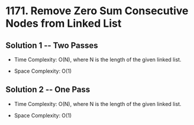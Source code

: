 # 1171. Remove Zero Sum Consecutive Nodes from Linked List

## Solution 1 -- Two Passes

* Time Complexity: O(N), where N is the length of the given linked list.

* Space Complexity: O(1)

## Solution 2 -- One Pass

* Time Complexity: O(N), where N is the length of the given linked list.

* Space Complexity: O(1)
